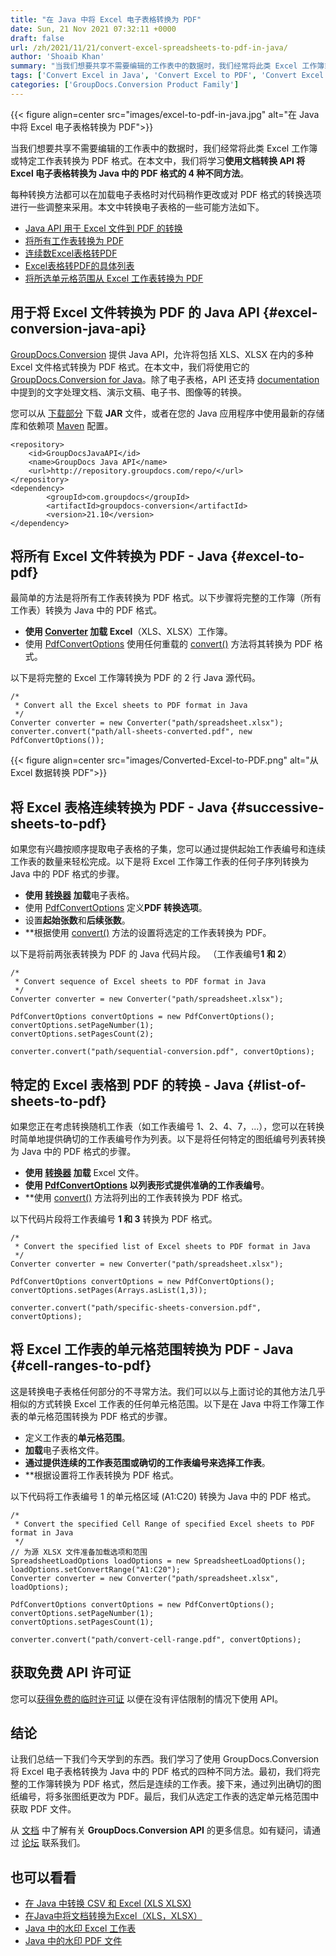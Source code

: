 ```yaml
---
title: "在 Java 中将 Excel 电子表格转换为 PDF"
date: Sun, 21 Nov 2021 07:32:11 +0000
draft: false
url: /zh/2021/11/21/convert-excel-spreadsheets-to-pdf-in-java/
author: 'Shoaib Khan'
summary: "当我们想要共享不需要编辑的工作表中的数据时，我们经常将此类 Excel 工作簿或特定工作表转换为 PDF 格式。在本文中，我们将学习**使用文档转换 API 将 Excel 电子表格转换为 Java 中的 PDF 格式的 4 种不同方法**。"
tags: ['Convert Excel in Java', 'Convert Excel to PDF', 'Convert Excel to PDF in Java', 'convert to PDF in java', 'Excel to PDF', 'Excel to PDF in Java']
categories: ['GroupDocs.Conversion Product Family']
---
```




{{< figure align=center src="images/excel-to-pdf-in-java.jpg" alt="在 Java 中将 Excel 电子表格转换为 PDF">}}


当我们想要共享不需要编辑的工作表中的数据时，我们经常将此类 Excel 工作簿或特定工作表转换为 PDF 格式。在本文中，我们将学习**使用文档转换 API 将 Excel 电子表格转换为 Java 中的 PDF 格式的 4 种不同方法**。

每种转换方法都可以在加载电子表格时对代码稍作更改或对 PDF 格式的转换选项进行一些调整来采用。本文中转换电子表格的一些可能方法如下。

* [Java API 用于 Excel 文件到 PDF 的转换][1]
* [将所有工作表转换为 PDF][2]
* [连续数Excel表格转PDF][3]
* [Excel表格转PDF的具体列表][4]
* [将所选单元格范围从 Excel 工作表转换为 PDF][5]

## 用于将 Excel 文件转换为 PDF 的 Java API {#excel-conversion-java-api}

[GroupDocs.Conversion][6] 提供 Java API，允许将包括 XLS、XLSX 在内的多种 Excel 文件格式转换为 PDF 格式。在本文中，我们将使用它的 [GroupDocs.Conversion for Java][7]。除了电子表格，API 还支持 [documentation][8] 中提到的文字处理文档、演示文稿、电子书、图像等的转换。

您可以从 [下载部分][9] 下载 **JAR** 文件，或者在您的 Java 应用程序中使用最新的存储库和依赖项 [Maven][10] 配置。

```
<repository>
	<id>GroupDocsJavaAPI</id>
	<name>GroupDocs Java API</name>
	<url>http://repository.groupdocs.com/repo/</url>
</repository>
<dependency>
        <groupId>com.groupdocs</groupId>
        <artifactId>groupdocs-conversion</artifactId>
        <version>21.10</version> 
</dependency>
```

## 将所有 Excel 文件转换为 PDF - Java {#excel-to-pdf}

最简单的方法是将所有工作表转换为 PDF 格式。以下步骤将完整的工作簿（所有工作表）转换为 Java 中的 PDF 格式。

* **使用 [Converter][11] 加载 Excel**（XLS、XLSX）工作簿。
* 使用 [PdfConvertOptions][13] 使用任何重载的 [convert()][12] 方法将其转换为 PDF 格式。

以下是将完整的 Excel 工作簿转换为 PDF 的 2 行 Java 源代码。

```
/*
 * Convert all the Excel sheets to PDF format in Java
 */
Converter converter = new Converter("path/spreadsheet.xlsx");
converter.convert("path/all-sheets-converted.pdf", new PdfConvertOptions());
```



{{< figure align=center src="images/Converted-Excel-to-PDF.png" alt="从 Excel 数据转换 PDF">}}


## 将 Excel 表格连续转换为 PDF - Java {#successive-sheets-to-pdf}

如果您有兴趣按顺序提取电子表格的子集，您可以通过提供起始工作表编号和连续工作表的数量来轻松完成。以下是将 Excel 工作簿工作表的任何子序列转换为 Java 中的 PDF 格式的步骤。

* **使用 [转换器][14] 加载**电子表格。
* 使用 [PdfConvertOptions][15] 定义**PDF 转换选项**。
* 设置**起始张数**和**后续张数**。
* **根据使用 [convert()][16] 方法的设置将选定的工作表转换为 PDF。

以下是将前两张表转换为 PDF 的 Java 代码片段。 （工作表编号**1 和 2**）

```
/*
 * Convert sequence of Excel sheets to PDF format in Java
 */
Converter converter = new Converter("path/spreadsheet.xlsx");

PdfConvertOptions convertOptions = new PdfConvertOptions();
convertOptions.setPageNumber(1);
convertOptions.setPagesCount(2);

converter.convert("path/sequential-conversion.pdf", convertOptions);
```

## 特定的 Excel 表格到 PDF 的转换 - Java {#list-of-sheets-to-pdf}

如果您正在考虑转换随机工作表（如工作表编号 1、2、4、7，...），您可以在转换时简单地提供确切的工作表编号作为列表。以下是将任何特定的图纸编号列表转换为 Java 中的 PDF 格式的步骤。

* **使用 [转换器][17] 加载** Excel 文件。
* **使用 [PdfConvertOptions][18] 以列表形式提供准确的工作表编号**。
* **使用 [convert()][19] 方法将列出的工作表转换为 PDF 格式。

以下代码片段将工作表编号 **1 和 3** 转换为 PDF 格式。

```
/*
 * Convert the specified list of Excel sheets to PDF format in Java
 */
Converter converter = new Converter("path/spreadsheet.xlsx");

PdfConvertOptions convertOptions = new PdfConvertOptions();
convertOptions.setPages(Arrays.asList(1,3));

converter.convert("path/specific-sheets-conversion.pdf", convertOptions);
```

## 将 Excel 工作表的单元格范围转换为 PDF - Java {#cell-ranges-to-pdf}

这是转换电子表格任何部分的不寻常方法。我们可以以与上面讨论的其他方法几乎相似的方式转换 Excel 工作表的任何单元格范围。以下是在 Java 中将工作簿工作表的单元格范围转换为 PDF 格式的步骤。

* 定义工作表的**单元格范围**。
* **加载**电子表格文件。
* **通过提供连续的工作表范围或确切的工作表编号来选择工作表**。
* **根据设置将工作表转换为 PDF 格式。

以下代码将工作表编号 1 的单元格区域 (A1:C20) 转换为 Java 中的 PDF 格式。

```
/*
 * Convert the specified Cell Range of specified Excel sheets to PDF format in Java
 */
// 为源 XLSX 文件准备加载选项和范围
SpreadsheetLoadOptions loadOptions = new SpreadsheetLoadOptions();
loadOptions.setConvertRange("A1:C20");
Converter converter = new Converter("path/spreadsheet.xlsx", loadOptions);

PdfConvertOptions convertOptions = new PdfConvertOptions();
convertOptions.setPageNumber(1);
convertOptions.setPagesCount(1);

converter.convert("path/convert-cell-range.pdf", convertOptions);
```

## 获取免费 API 许可证

您可以[获得免费的临时许可证][20] 以便在没有评估限制的情况下使用 API。

## 结论

让我们总结一下我们今天学到的东西。我们学习了使用 GroupDocs.Conversion 将 Excel 电子表格转换为 Java 中的 PDF 格式的四种不同方法。最初，我们将完整的工作簿转换为 PDF 格式，然后是连续的工作表。接下来，通过列出确切的图纸编号，将多张图纸更改为 PDF。最后，我们从选定工作表的选定单元格范围中获取 PDF 文件。

从 [文档][21] 中了解有关 **GroupDocs.Conversion API** 的更多信息。如有疑问，请通过 [论坛][22] 联系我们。

## 也可以看看

* [在 Java 中转换 CSV 和 Excel (XLS XLSX)][23]
* [在Java中将文档转换为Excel（XLS，XLSX）][24]
* [Java 中的水印 Excel 工作表][25]
* [Java 中的水印 PDF 文件][26]


[1]: #excel-conversion-java-api
[2]: #excel-to-pdf
[3]: #successive-sheets-to-pdf
[4]: #list-of-sheets-to-pdf
[5]: #cell-ranges-to-pdf
[6]: https://products.groupdocs.com/conversion/
[7]: https://products.groupdocs.com/conversion/java/
[8]: https://docs.groupdocs.com/conversion/java/supported-document-formats/
[9]: https://downloads.groupdocs.com/conversion
[10]: https://repository.groupdocs.com/webapp/#/artifacts/browse/tree/General/repo/com/groupdocs/groupdocs-conversion
[11]: https://apireference.groupdocs.com/conversion/java/com.groupdocs.conversion/Converter
[12]: https://apireference.groupdocs.com/conversion/java/com.groupdocs.conversion/Converter#convert(java.lang.String,%20com.groupdocs.conversion.options.convert.ConvertOptions)
[13]: https://apireference.groupdocs.com/conversion/java/com.groupdocs.conversion.options.convert/PdfConvertOptions
[14]: https://apireference.groupdocs.com/conversion/java/com.groupdocs.conversion/Converter
[15]: https://apireference.groupdocs.com/conversion/java/com.groupdocs.conversion.options.convert/PdfConvertOptions
[16]: https://apireference.groupdocs.com/conversion/java/com.groupdocs.conversion/Converter#convert(java.lang.String,%20com.groupdocs.conversion.options.convert.ConvertOptions)
[17]: https://apireference.groupdocs.com/conversion/java/com.groupdocs.conversion/Converter
[18]: https://apireference.groupdocs.com/conversion/java/com.groupdocs.conversion.options.convert/PdfConvertOptions
[19]: https://apireference.groupdocs.com/conversion/java/com.groupdocs.conversion/Converter#convert(java.lang.String,%20com.groupdocs.conversion.options.convert.ConvertOptions)
[20]: https://purchase.groupdocs.com/temporary-license
[21]: https://docs.groupdocs.com/conversion
[22]: https://forum.groupdocs.com/
[23]: https://blog.groupdocs.com/2021/07/31/convert-csv-and-excel-xls-xlsx-in-java/
[24]: https://blog.groupdocs.com/2021/05/22/convert-documents-to-excel-xls-xlsx-in-java/
[25]: https://blog.groupdocs.com/2021/11/10/watermark-excel-sheets-in-java/
[26]: https://blog.groupdocs.com/2021/06/26/add-watermark-to-pdf-in-java/